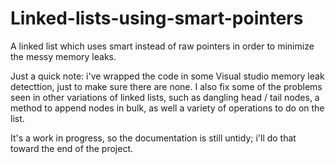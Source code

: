 # Linked-lists-using-smart-pointers
A linked list which uses smart instead of raw pointers in order to minimize the messy memory leaks.

Just a quick note: i've wrapped the code in some Visual studio memory leak detecttion, just to make sure there are none.
I also fix some of the problems seen in other variations of linked lists, such as dangling head / tail nodes, a method to append nodes in bulk,
as well a variety of operations to do on the list.

It's a work in progress, so the documentation is still untidy; i'll do that toward the end of the project.
